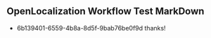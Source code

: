 ## OpenLocalization Workflow Test MarkDown
* 6b139401-6559-4b8a-8d5f-9bab76be0f9d thanks!

<!--HONumber=Jul16_HO4-->


